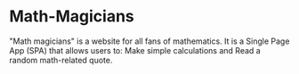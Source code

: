 # Math-Magicians
"Math magicians" is a website for all fans of mathematics. It is a Single Page App (SPA) that allows users to: Make simple calculations and Read a random math-related quote.
